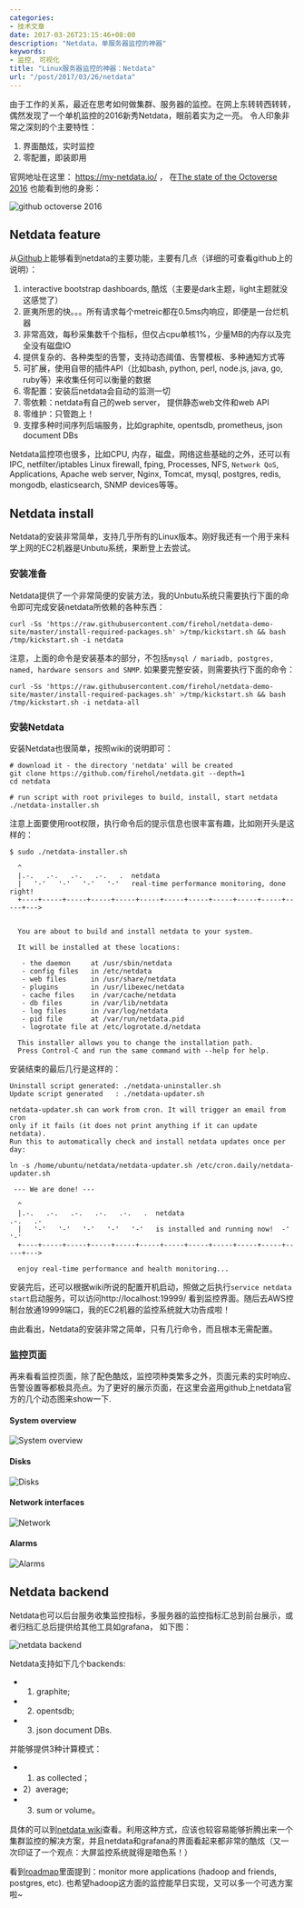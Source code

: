 ```yaml
---
categories:
- 技术文章
date: 2017-03-26T23:15:46+08:00
description: "Netdata，单服务器监控的神器"
keywords:
- 监控, 可视化
title: "Linux服务器监控的神器：Netdata"
url: "/post/2017/03/26/netdata"
---
```


由于工作的关系，最近在思考如何做集群、服务器的监控。在网上东转转西转转，偶然发现了一个单机监控的2016新秀Netdata，眼前着实为之一亮。 令人印象非常之深刻的个主要特性：

1. 界面酷炫，实时监控
2. 零配置，即装即用

官网地址在这里： https://my-netdata.io/ ， 在[The state of the Octoverse 2016](https://octoverse.github.com/) 也能看到他的身影：

![github octoverse 2016](/public/img/netdata/intro.jpeg)

## Netdata feature

从[Github](https://github.com/firehol/netdata#features)上能够看到netdata的主要功能，主要有几点（详细的可查看github上的说明）：

1. interactive bootstrap dashboards, 酷炫（主要是dark主题，light主题就没这感觉了）
2. 匪夷所思的快。。。所有请求每个metreic都在0.5ms内响应，即便是一台烂机器
3. 非常高效，每秒采集数千个指标，但仅占cpu单核1%，少量MB的内存以及完全没有磁盘IO
4. 提供复杂的、各种类型的告警，支持动态阈值、告警模板、多种通知方式等
5. 可扩展，使用自带的插件API（比如bash, python, perl, node.js, java, go, ruby等）来收集任何可以衡量的数据
6. 零配置：安装后netdata会自动的监测一切
7. 零依赖：netdata有自己的web server， 提供静态web文件和web API
8. 零维护：只管跑上！
9. 支撑多种时间序列后端服务，比如graphite, opentsdb, prometheus, json document DBs

Netdata监控项也很多，比如CPU, 内存，磁盘，网络这些基础的之外，还可以有IPC, netfilter/iptables Linux firewall, fping, Processes, NFS, `Network QoS`, Applications, Apache web server, Nginx, Tomcat, mysql, postgres, redis, mongodb, elasticsearch, SNMP devices等等。

## Netdata install

Netdata的安装非常简单，支持几乎所有的Linux版本。刚好我还有一个用于来科学上网的EC2机器是Unbutu系统，果断登上去尝试。

### 安装准备

Netdata提供了一个非常简便的安装方法，我的Unbutu系统只需要执行下面的命令即可完成安装netdata所依赖的各种东西：

```
curl -Ss 'https://raw.githubusercontent.com/firehol/netdata-demo-site/master/install-required-packages.sh' >/tmp/kickstart.sh && bash /tmp/kickstart.sh -i netdata
```

注意，上面的命令是安装基本的部分，不包括`mysql / mariadb, postgres, named, hardware sensors and SNMP`. 如果要完整安装，则需要执行下面的命令：

```
curl -Ss 'https://raw.githubusercontent.com/firehol/netdata-demo-site/master/install-required-packages.sh' >/tmp/kickstart.sh && bash /tmp/kickstart.sh -i netdata-all
```

### 安装Netdata

安装Netdata也很简单，按照wiki的说明即可：

```
# download it - the directory 'netdata' will be created
git clone https://github.com/firehol/netdata.git --depth=1
cd netdata

# run script with root privileges to build, install, start netdata
./netdata-installer.sh
``` 

注意上面要使用root权限，执行命令后的提示信息也很丰富有趣，比如刚开头是这样的：

```
$ sudo ./netdata-installer.sh 

  ^
  |.-.   .-.   .-.   .-.   .  netdata                                        
  |   '-'   '-'   '-'   '-'   real-time performance monitoring, done right!  
  +----+-----+-----+-----+-----+-----+-----+-----+-----+-----+-----+-----+--->


  You are about to build and install netdata to your system.

  It will be installed at these locations:

   - the daemon     at /usr/sbin/netdata
   - config files   in /etc/netdata
   - web files      in /usr/share/netdata
   - plugins        in /usr/libexec/netdata
   - cache files    in /var/cache/netdata
   - db files       in /var/lib/netdata
   - log files      in /var/log/netdata
   - pid file       at /var/run/netdata.pid
   - logrotate file at /etc/logrotate.d/netdata

  This installer allows you to change the installation path.
  Press Control-C and run the same command with --help for help.
```

安装结束的最后几行是这样的：

```
Uninstall script generated: ./netdata-uninstaller.sh
Update script generated   : ./netdata-updater.sh

netdata-updater.sh can work from cron. It will trigger an email from cron
only if it fails (it does not print anything if it can update netdata).
Run this to automatically check and install netdata updates once per day:

ln -s /home/ubuntu/netdata/netdata-updater.sh /etc/cron.daily/netdata-updater.sh

 --- We are done! --- 

  ^
  |.-.   .-.   .-.   .-.   .-.   .  netdata                          .-.   .-
  |   '-'   '-'   '-'   '-'   '-'   is installed and running now!  -'   '-'  
  +----+-----+-----+-----+-----+-----+-----+-----+-----+-----+-----+-----+--->

  enjoy real-time performance and health monitoring...

```

安装完后，还可以根据wiki所说的配置开机启动，照做之后执行`service netdata start`启动服务，可以访问http://localhost:19999/ 看到监控界面。随后去AWS控制台放通19999端口，我的EC2机器的监控系统就大功告成啦！

由此看出，Netdata的安装非常之简单，只有几行命令，而且根本无需配置。

### 监控页面

再来看看监控页面，除了配色酷炫，监控项种类繁多之外，页面元素的实时响应、告警设置等都极具亮点。为了更好的展示页面，在这里会盗用github上netdata官方的几个动态图来show一下.

#### System overview

![System overview](https://cloud.githubusercontent.com/assets/2662304/14092712/93b039ea-f551-11e5-822c-beadbf2b2a2e.gif)

#### Disks

![Disks](https://cloud.githubusercontent.com/assets/2662304/14093195/c882bbf4-f554-11e5-8863-1788d643d2c0.gif)

#### Network interfaces

![Network](https://cloud.githubusercontent.com/assets/2662304/14093128/4d566494-f554-11e5-8ee4-5392e0ac51f0.gif)

#### Alarms

![Alarms](/public/img/netdata/alarm.jpeg)

## Netdata backend

Netdata也可以后台服务收集监控指标，多服务器的监控指标汇总到前台展示，或者归档汇总后提供给其他工具如grafana， 如下图：

![netdata backend](https://cloud.githubusercontent.com/assets/2662304/20649711/29f182ba-b4ce-11e6-97c8-ab2c0ab59833.png)

Netdata支持如下几个backends: 

- 1) graphite; 
- 2) opentsdb; 
- 3) json document DBs. 

并能够提供3种计算模式： 

- 1) as collected； 
- 2）average; 
- 3) sum or volume。 

具体的可以到[netdata wiki](https://github.com/firehol/netdata/wiki/netdata-backends)查看。利用这种方式，应该也较容易能够折腾出来一个集群监控的解决方案，并且netdata和grafana的界面看起来都非常的酷炫（又一次印证了一个观点：大屏监控系统就得是暗色系！）

看到[roadmap](https://github.com/firehol/netdata/wiki#is-there-a-roadmap)里面提到：monitor more applications (hadoop and friends, postgres, etc). 也希望hadoop这方面的监控能早日实现，又可以多一个可选方案啦~

